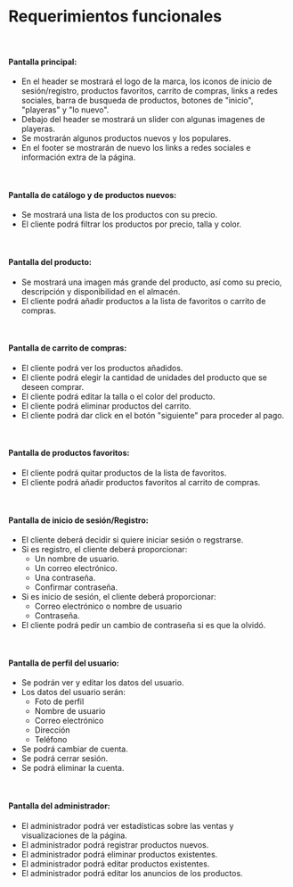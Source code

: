 # Requerimientos funcionales
<br>

#### Pantalla principal: 

* En el header se mostrará el logo de la marca, los iconos de inicio de sesión/registro, productos favoritos, carrito de compras,  links a redes sociales, barra de busqueda de productos, botones de "inicio", "playeras" y "lo nuevo". 
* Debajo del header se mostrará un slider con algunas imagenes de playeras.
* Se mostrarán algunos productos nuevos y los populares.
* En el footer se mostrarán de nuevo los links a redes sociales e información extra de la página.

<br>

#### Pantalla de catálogo y de productos nuevos:

* Se mostrará una lista de los productos con su precio. 
* El cliente podrá filtrar los productos por precio, talla y color. 

<br>

#### Pantalla del producto:

* Se mostrará una imagen más grande del producto, así como su precio, descripción y disponibilidad en el almacén.
* El cliente podrá añadir productos a la lista de favoritos o carrito de compras.

<br>

#### Pantalla de carrito de compras:

* El cliente podrá ver los productos añadidos.
* El cliente podrá elegir la cantidad de unidades del producto que se deseen comprar.
* El cliente podrá editar la talla o el color del producto.
* El cliente podrá eliminar productos del carrito.
* El cliente podrá dar click en el botón "siguiente" para proceder al pago.

<br>

#### Pantalla de productos favoritos:

* El cliente podrá quitar productos de la lista de favoritos.
* El cliente podrá añadir productos favoritos al carrito de compras.

<br>

#### Pantalla de inicio de sesión/Registro:

* El cliente deberá decidir si quiere iniciar sesión o regstrarse.
* Si es registro, el cliente deberá proporcionar: 
    - Un nombre de usuario.
    - Un correo electrónico.
    - Una contraseña.
    - Confirmar contraseña. 
* Si es inicio de sesión, el cliente deberá proporcionar:
    - Correo electrónico o nombre de usuario
    - Contraseña.
* El cliente podrá pedir un cambio de contraseña si es que la olvidó.

<br>

#### Pantalla de perfil del usuario:

* Se podrán ver y editar los datos del usuario.
* Los datos del usuario serán:
    - Foto de perfil
    - Nombre de usuario
    - Correo electrónico
    - Dirección
    - Teléfono
* Se podrá cambiar de cuenta.    
* Se podrá cerrar sesión.
* Se podrá eliminar la cuenta.

<br>

#### Pantalla del administrador:

* El administrador podrá ver estadísticas sobre las ventas y visualizaciones de la página.
* El administrador podrá registrar productos nuevos.
* El administrador podrá eliminar productos existentes.
* El administrador podrá editar productos existentes.
* El administrador podrá editar los anuncios de los productos.